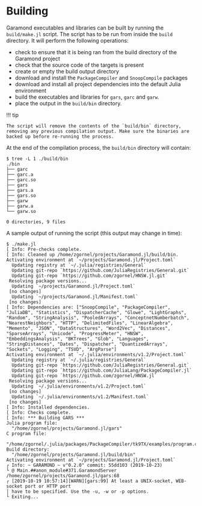 # Building

Garamond executables and libraries can be built by running the `build/make.jl` script. The script has to be run from inside the `build` directory. It will perform the following operations:
 - check to ensure that it is being ran from the build directory of the Garamond project
 - check that the source code of the targets is present
 - create or empty the build output directory
 - download and install the `PackageCompiler` and `SnoopCompile` packages
 - download and install all project dependencies into the default Julia environment
 - build the executables and libraries for `gars`, `garc` and `garw`.
 - place the output in the `build/bin` directory.

!!! tip

    The script will remove the contents of the `build/bin` directory, removing any previous compilation output. Make sure the binaries are backed up before re-running the process.

At the end of the compilation process, the `build/bin` directory will contain:
```
$ tree -L 1 ./build/bin
./bin
├── garc
├── garc.a
├── garc.so
├── gars
├── gars.a
├── gars.so
├── garw
├── garw.a
└── garw.so

0 directories, 9 files
```

A sample output of running the script (this output may change in time):
```
$ ./make.jl
[ Info: Pre-checks complete.
[ Info: Cleaned up /home/zgornel/projects/Garamond.jl/build/bin.
Activating environment at `~/projects/Garamond.jl/Project.toml`
  Updating registry at `~/.julia/registries/General`
  Updating git-repo `https://github.com/JuliaRegistries/General.git`
  Updating git-repo `https://github.com/zgornel/HNSW.jl.git`
 Resolving package versions...
  Updating `~/projects/Garamond.jl/Project.toml`
 [no changes]
  Updating `~/projects/Garamond.jl/Manifest.toml`
 [no changes]
[ Info: Dependencies are: ["SnoopCompile", "PackageCompiler", "JuliaDB", "Statistics", "DispatcherCache", "Glowe", "LightGraphs", "Random", "StringAnalysis", "PooledArrays", "ConceptnetNumberbatch", "NearestNeighbors", "HTTP", "DelimitedFiles", "LinearAlgebra", "Memento", "JSON", "DataStructures", "Word2Vec", "Distances", "SparseArrays", "Unicode", "ProgressMeter", "HNSW", "EmbeddingsAnalysis", "BKTrees", "Glob", "Languages", "StringDistances", "Dates", "Dispatcher", "QuantizedArrays", "Sockets", "Logging", "TSVD", "ArgParse"]
Activating environment at `~/.julia/environments/v1.2/Project.toml`
  Updating registry at `~/.julia/registries/General`
  Updating git-repo `https://github.com/JuliaRegistries/General.git`
  Updating git-repo `https://github.com/JuliaLang/PackageCompiler.jl`
  Updating git-repo `https://github.com/zgornel/HNSW.jl`
 Resolving package versions...
  Updating `~/.julia/environments/v1.2/Project.toml`
 [no changes]
  Updating `~/.julia/environments/v1.2/Manifest.toml`
 [no changes]
[ Info: Installed dependencies.
[ Info: Checks complete.
[ Info: *** Building GARS ***
Julia program file:
  "/home/zgornel/projects/Garamond.jl/gars"
C program file:
  "/home/zgornel/.julia/packages/PackageCompiler/tk9TX/examples/program.c"
Build directory:
  "/home/zgornel/projects/Garamond.jl/build/bin"
Activating environment at `~/projects/Garamond.jl/Project.toml`
┌ Info: ~ GARAMOND ~ v"0.2.0" commit: 55dd103 (2019-10-23)
└ @ Main.##anon_module#371.GaramondServer /home/zgornel/projects/Garamond.jl/gars:68
┌ [2019-10-19 10:57:14][WARN][gars:99] At least a UNIX-socket, WEB-socket port or HTTP port
│ have to be specified. Use the -u, -w or -p options.
└ Exiting...
```
